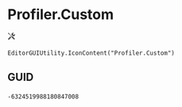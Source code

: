 # Profiler.Custom
![](/img/Profiler.Custom.png)

``` CSharp
EditorGUIUtility.IconContent("Profiler.Custom")
```
## GUID
```
-6324519988180847008
```
